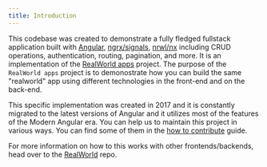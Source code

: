 ```yaml
---
title: Introduction
---
```


This codebase was created to demonstrate a fully fledged fullstack application built with [Angular](https://angular.dev/), [ngrx/signals](https://ngrx.io/guide/signals), [nrwl/nx](https://nx.dev/) including CRUD operations, authentication, routing, pagination, and more. It is an implementation of the [RealWorld apps](https://github.com/gothinkster/realworld) project. The purpose of the `RealWorld apps` project is to demonostrate how you can build the same "realworld" app using different technologies in the front-end and on the back-end.

This specific implementation was created in 2017 and it is constantly migrated to the latest versions of Angular and it utilizes most of the features of the Modern Angular era. You can help us to maintain this project in various ways. You can find some of them in the [how to contribute]() guide. 

For more information on how to this works with other frontends/backends, head over to the [RealWorld](https://github.com/gothinkster/realworld) repo.
